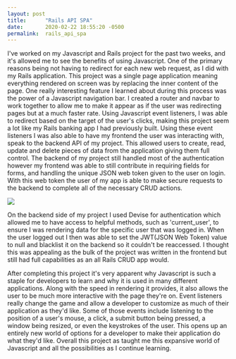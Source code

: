 ```yaml
---
layout: post
title:      "Rails API SPA"
date:       2020-02-22 18:55:20 -0500
permalink:  rails_api_spa
---
```



I've worked on my Javascript and Rails project for the past two weeks, and it's allowed me to see the benefits of using Javascript. One of the primary reasons being not having to redirect for each new web request, as I did with my Rails application. This project was a single page application meaning everything rendered on screen was by replacing the inner content of the page. One really interesting feature I learned about during this process was the power of a Javascript navigation bar. I created a router and navbar to work together to allow me to make it appear as if the user was redirecting pages but at a much faster rate. Using Javascript event listeners, I was able to redirect based on the target of the user's clicks, making this project seem a lot like my Rails banking app I had previously built. Using these event listeners I was also able to have my frontend the user was interacting with, speak to the backend API of my project. This allowed users to create, read, update and delete pieces of data from the application giving them full control. The backend of my project still handled most of the authentication however my frontend was able to still contribute in requiring fields for forms, and handling the unique JSON web token given to the user on login. With this web token the user of my app is able to make secure requests to the backend to complete all of the necessary CRUD actions. 

![](https://images.unsplash.com/photo-1518773553398-650c184e0bb3?ixlib=rb-1.2.1&ixid=eyJhcHBfaWQiOjEyMDd9&auto=format&fit=crop&w=800&q=60http://)

On the backend side of my project I used Devise for authentication which allowed me to have access to helpful methods, such as 'current_user', to ensure I was rendering data for the specific user that was logged in. When the user logged out I then was able to set the JWT(JSON Web Token) value to null and blacklist it on the backend so it couldn't be reaccessed. I thought this was appealing as the bulk of the project was written in the frontend but still had full capabilities as an all Rails CRUD app would. 

After completing this project it's very apparent why Javascript is such a staple for developers to learn and why it is used in many different applications. Along with the speed in rendering it provides, it also allows the user to be much more interactive with the page they're on. Event listeners really change the game and allow a developer to customize as much of their application as they'd like. Some of those events include listening to the position of a user's mouse, a click, a submit button being pressed, a window being resized, or even the keystrokes of the user. This opens up an entirely new world of options for a developer to make their application do what they'd like. Overall this project as taught me this expansive world of Javascript and all the possibilities as I continue learning. 


